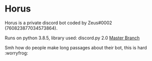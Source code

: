 # Horus
Horus is a private discord bot coded by Zeus#0002 (760823877034573864).

Runs on python 3.8.5, library used: discord.py 2.0 [Master Branch](https://github.com/Rapptz/discord.py)

Smh how do people make long passages about their bot, this is hard :worryfrog:
